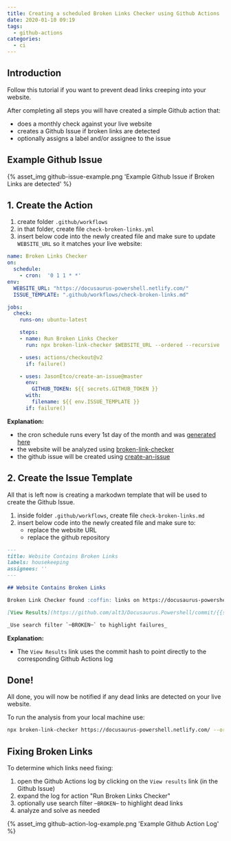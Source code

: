 ```yaml
---
title: Creating a scheduled Broken Links Checker using Github Actions
date: 2020-01-10 09:19
tags:
  - github-actions
categories:
  - ci
---
```


## Introduction

Follow this tutorial if you want to prevent dead links creeping into your website.

After completing all steps you will have created a simple Github action that:

- does a monthly check against your live website
- creates a Github Issue if broken links are detected
- optionally assigns a label and/or assignee to the issue

## Example Github Issue

{% asset_img github-issue-example.png 'Example Github Issue if Broken Links are detected' %}

## 1. Create the Action

1. create folder `.github/workflows`
2. in that folder, create file `check-broken-links.yml`
3. insert below code into the newly created file and make sure to update `WEBSITE_URL` so it matches your live website:

```yml
name: Broken Links Checker
on:
  schedule:
    - cron:  '0 1 1 * *'
env:
  WEBSITE_URL: "https://docusaurus-powershell.netlify.com/"
  ISSUE_TEMPLATE: ".github/workflows/check-broken-links.md"

jobs:
  check:
    runs-on: ubuntu-latest

    steps:
    - name: Run Broken Links Checker
      run: npx broken-link-checker $WEBSITE_URL --ordered --recursive

    - uses: actions/checkout@v2
      if: failure()

    - uses: JasonEtco/create-an-issue@master
      env:
        GITHUB_TOKEN: ${{ secrets.GITHUB_TOKEN }}
      with:
        filename: ${{ env.ISSUE_TEMPLATE }}
      if: failure()
```

**Explanation:**

- the cron schedule runs every 1st day of the month and was [generated here](https://crontab.guru/#0_1_1_*_*)
- the website will be analyzed using [broken-link-checker](https://github.com/stevenvachon/broken-link-checker)
- the github issue will be created using [create-an-issue](https://github.com/marketplace/actions/create-an-issue)

## 2. Create the Issue Template

All that is left now is creating a markodwn template that will be used to create the Github Issue.

1. inside folder `.github/workflows`, create file `check-broken-links.md`
2. insert below code into the newly created file and make sure to:
   - replace the website URL
   - replace the github repository

```markdown
---
title: Website Contains Broken Links
labels: housekeeping
assignees: ''
---

## Website Contains Broken Links

Broken Link Checker found :coffin: links on https://docusaurus-powershell.netlify.com/

[View Results](https://github.com/alt3/Docusaurus.Powershell/commit/{{sha}}/checks)

_Use search filter `─BROKEN─` to highlight failures_
```

**Explanation:**

- The `View Results` link uses the commit hash to point directly to the corresponding Github Actions log

## Done!

All done, you will now be notified if any dead links are detected on your live website.

To run the analysis from your local machine use:

```bash
npx broken-link-checker https://docusaurus-powershell.netlify.com/ --ordered --recursive
```

## Fixing Broken Links

To determine which links need fixing:

1. open the Github Actions log by clicking on the `View results` link (in the Github Issue)
2. expand the log for action "Run Broken Links Checker"
3. optionally use search filter `─BROKEN─` to highlight dead links
4. analyze and solve as needed

{% asset_img github-action-log-example.png 'Example Github Action Log' %}


